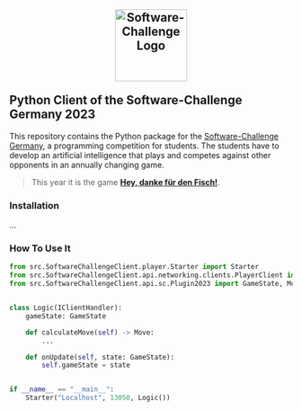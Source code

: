 ## <a target="_blank" rel="noopener noreferrer" href="https://www.software-challenge.de"><p align="center"><img width="128" src="https://software-challenge.de/site/themes/freebird/img/logo.png" alt="Software-Challenge Logo"></p></a> Python Client of the Software-Challenge Germany 2023

This repository contains the Python package for the
[Software-Challenge Germany](https://www.software-challenge.de), a programming competition for students. The students
have to develop an artificial intelligence that plays and competes against other opponents in an annually changing game.

> This year it is the game
> **[Hey, danke für den Fisch!](https://docs.software-challenge.de/spiele/penguins)**.

### Installation

...

### How To Use It

````python
from src.SoftwareChallengeClient.player.Starter import Starter
from src.SoftwareChallengeClient.api.networking.clients.PlayerClient import IClientHandler
from src.SoftwareChallengeClient.api.sc.Plugin2023 import GameState, Move


class Logic(IClientHandler):
    gameState: GameState

    def calculateMove(self) -> Move:
        ...

    def onUpdate(self, state: GameState):
        self.gameState = state


if __name__ == "__main__":
    Starter("Localhost", 13050, Logic())
````